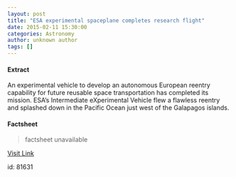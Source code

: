 ```yaml
---
layout: post
title: "ESA experimental spaceplane completes research flight"
date: 2015-02-11 15:30:00
categories: Astronomy
author: unknown author
tags: []
---
```



#### Extract
>
								
		
An experimental vehicle to develop an autonomous European reentry capability for future reusable space transportation has completed its mission. ESA’s Intermediate eXperimental Vehicle flew a flawless reentry and splashed down in the Pacific Ocean just west of the Galapagos islands.

	

#### Factsheet
>factsheet unavailable

[Visit Link](http://www.esa.int/Our_Activities/Launchers/IXV/ESA_experimental_spaceplane_completes_research_flight)

id:   81631

